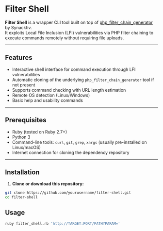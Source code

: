 # Filter Shell

**Filter Shell** is a wrapper CLI tool built on top of [php_filter_chain_generator](https://github.com/synacktiv/php_filter_chain_generator) by Synacktiv.  
It exploits Local File Inclusion (LFI) vulnerabilities via PHP filter chaining to execute commands remotely without requiring file uploads.

---

## Features

- Interactive shell interface for command execution through LFI vulnerabilities
- Automatic cloning of the underlying `php_filter_chain_generator` tool if not present
- Supports command checking with URL length estimation
- Remote OS detection (Linux/Windows)
- Basic help and usability commands

---

## Prerequisites

- Ruby (tested on Ruby 2.7+)
- Python 3
- Command-line tools: `curl`, `git`, `grep`, `xargs` (usually pre-installed on Linux/macOS)
- Internet connection for cloning the dependency repository

---

## Installation

1. **Clone or download this repository:**

```bash
git clone https://github.com/yourusername/filter-shell.git
cd filter-shell
```

## Usage
```bash
ruby filter_shell.rb 'http://TARGET:PORT/PATH?PARAM='
```
